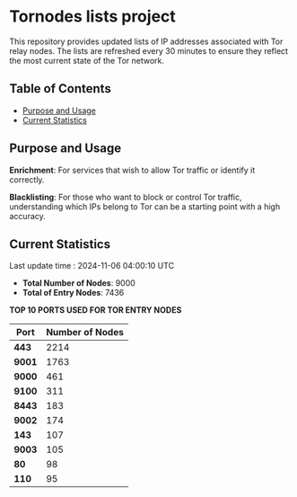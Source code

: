 # Tornodes lists project

This repository provides updated lists of IP addresses associated with Tor relay nodes. The lists are refreshed every 30 minutes to ensure they reflect the most current state of the Tor network.

## Table of Contents

- [Purpose and Usage](#purpose-and-usage)
- [Current Statistics](#current-statistics)


## Purpose and Usage

**Enrichment**: For services that wish to allow Tor traffic or identify it correctly.

**Blacklisting**: For those who want to block or control Tor traffic, understanding which IPs belong to Tor can be a starting point with a high accuracy.

## Current Statistics

Last update time : 2024-11-06 04:00:10 UTC

- **Total Number of Nodes**: 9000
- **Total of Entry Nodes**: 7436

**TOP 10 PORTS USED FOR TOR ENTRY NODES**

| **Port** | **Number of Nodes** |
|------|-----------------|
| **443**   | 2214  |
| **9001**   | 1763  |
| **9000**   | 461  |
| **9100**   | 311  |
| **8443**   | 183  |
| **9002**   | 174  |
| **143**   | 107  |
| **9003**   | 105  |
| **80**   | 98  |
| **110**   | 95  |

